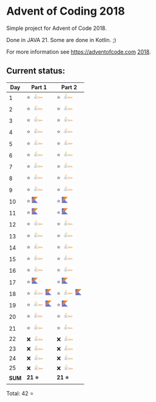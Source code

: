 # Advent of Coding 2018

Simple project for Advent of Code 2018.

Done in JAVA 21. Some are done in Kotlin. ;)

For more information see https://adventofcode.com [2018](https://adventofcode.com/2018).

## Current status:

| Day     | Part 1                                                  | Part 2                                                  |
|---------|---------------------------------------------------------|---------------------------------------------------------|
| 1       | ⭐ ![JAVA](../img/java.png)                              | ⭐ ![JAVA](../img/java.png)                              |
| 2       | ⭐ ![JAVA](../img/java.png)                              | ⭐ ![JAVA](../img/java.png)                              |
| 3       | ⭐ ![JAVA](../img/java.png)                              | ⭐ ![JAVA](../img/java.png)                              |
| 4       | ⭐ ![JAVA](../img/java.png)                              | ⭐ ![JAVA](../img/java.png)                              |
| 5       | ⭐ ![JAVA](../img/java.png)                              | ⭐ ![JAVA](../img/java.png)                              |
| 6       | ⭐ ![JAVA](../img/java.png)                              | ⭐ ![JAVA](../img/java.png)                              |
| 7       | ⭐ ![JAVA](../img/java.png)                              | ⭐ ![JAVA](../img/java.png)                              |
| 8       | ⭐ ![JAVA](../img/java.png)                              | ⭐ ![JAVA](../img/java.png)                              |
| 9       | ⭐ ![JAVA](../img/java.png)                              | ⭐ ![JAVA](../img/java.png)                              |
| 10      | ⭐ ![Kotlin](../img/kotlin.png)                          | ⭐ ![Kotlin](../img/kotlin.png)                          |
| 11      | ⭐ ![Kotlin](../img/kotlin.png)                          | ⭐ ![Kotlin](../img/kotlin.png)                          |
| 12      | ⭐ ![JAVA](../img/java.png)                              | ⭐ ![JAVA](../img/java.png)                              |
| 13      | ⭐ ![JAVA](../img/java.png)                              | ⭐ ![JAVA](../img/java.png)                              |
| 14      | ⭐ ![JAVA](../img/java.png)                              | ⭐ ![JAVA](../img/java.png)                              |
| 15      | ⭐ ![JAVA](../img/java.png)                              | ⭐ ![JAVA](../img/java.png)                              |
| 16      | ⭐ ![JAVA](../img/java.png)                              | ⭐ ![JAVA](../img/java.png)                              |
| 17      | ⭐ ![Kotlin](../img/kotlin.png)                          | ⭐ ![Kotlin](../img/kotlin.png)                          |
| 18      | ⭐ ![JAVA](../img/java.png) ![Kotlin](../img/kotlin.png) | ⭐ ![JAVA](../img/java.png) ![Kotlin](../img/kotlin.png) |
| 19      | ⭐ ![JAVA](../img/java.png) ![Kotlin](../img/kotlin.png) | ⭐ ![Kotlin](../img/kotlin.png)                          |
| 20      | ⭐ ![JAVA](../img/java.png)                              | ⭐ ![JAVA](../img/java.png)                              |
| 21      | ⭐ ![JAVA](../img/java.png)                              | ⭐ ![JAVA](../img/java.png)                              |
| 22      | ❌ ![JAVA](../img/java.png)                              | ❌ ![JAVA](../img/java.png)                              |
| 23      | ❌ ![JAVA](../img/java.png)                              | ❌ ![JAVA](../img/java.png)                              |
| 24      | ❌ ![JAVA](../img/java.png)                              | ❌ ![JAVA](../img/java.png)                              |
| 25      | ❌ ![JAVA](../img/java.png)                              | ❌ ![JAVA](../img/java.png)                              |
| **SUM** | **21 ⭐**                                                | **21 ⭐**                                                |

Total: 42 ⭐
